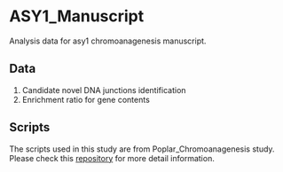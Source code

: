 # ASY1_Manuscript
Analysis data for asy1 chromoanagenesis manuscript.

## Data ##
1. Candidate novel DNA junctions identification
2. Enrichment ratio for gene contents

## Scripts ##
The scripts used in this study are from Poplar_Chromoanagenesis study. 
Please check this [repository](https://github.com/guoweier/Poplar_Chromoanagenesis) for more detail information. 
